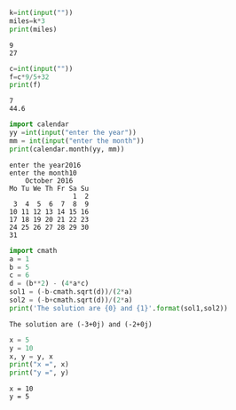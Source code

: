 ```python
k=int(input(""))
miles=k*3
print(miles)
```

    9
    27
    


```python
c=int(input(""))
f=c*9/5+32
print(f)
```

    7
    44.6
    


```python
import calendar
yy =int(input("enter the year"))
mm = int(input("enter the month"))
print(calendar.month(yy, mm))
```

    enter the year2016
    enter the month10
        October 2016
    Mo Tu We Th Fr Sa Su
                    1  2
     3  4  5  6  7  8  9
    10 11 12 13 14 15 16
    17 18 19 20 21 22 23
    24 25 26 27 28 29 30
    31
    
    


```python
import cmath
a = 1
b = 5
c = 6
d = (b**2) - (4*a*c)
sol1 = (-b-cmath.sqrt(d))/(2*a)
sol2 = (-b+cmath.sqrt(d))/(2*a)
print('The solution are {0} and {1}'.format(sol1,sol2))
```

    The solution are (-3+0j) and (-2+0j)
    


```python
x = 5
y = 10
x, y = y, x
print("x =", x)
print("y =", y)
```

    x = 10
    y = 5
    


```python

```
